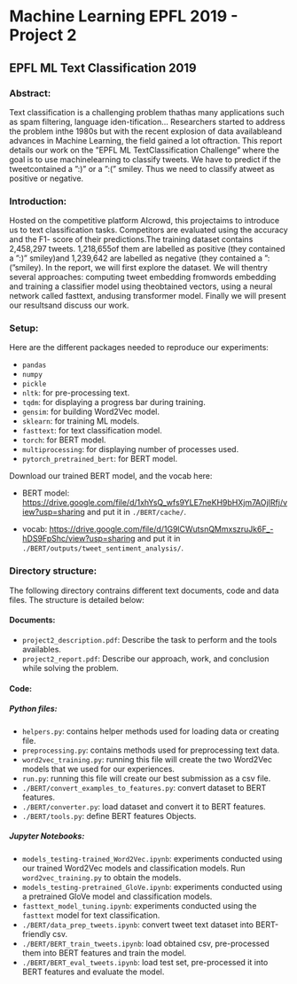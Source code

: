 # Machine Learning EPFL 2019 - Project 2

## EPFL ML Text Classification 2019

### Abstract:

Text  classification  is  a  challenging  problem  thathas  many  applications  such  as  spam  filtering,  language  iden-tification...   Researchers   started   to   address   the   problem   inthe  1980s  but  with  the  recent  explosion  of  data  availableand  advances  in  Machine  Learning,  the  field  gained  a  lot  oftraction. This report details our work on the ”EPFL ML TextClassification  Challenge”  where  the  goal  is  to  use  machinelearning  to  classify  tweets.  We  have  to  predict  if  the  tweetcontained  a  ”:)”  or  a  ”:(”  smiley.  Thus  we  need  to  classify  atweet as positive or negative. 



### Introduction:

Hosted on the competitive platform AIcrowd, this projectaims to introduce us to text classification tasks. Competitors are evaluated using the accuracy and the F1- score of their predictions.The training dataset contains 2,458,297 tweets. 1,218,655of them are labelled as positive (they contained a ”:)” smiley)and 1,239,642 are labelled as negative (they contained a ”:(”smiley). In the report, we will first explore the dataset. We will thentry  several  approaches:  computing  tweet  embedding  fromwords  embedding  and  training  a  classifier  model  using  theobtained vectors, using a neural network called fasttext, andusing transformer model. Finally we will present our resultsand discuss our work.

### Setup:

Here are the different packages needed to reproduce our experiments:

- `pandas`
- `numpy`
- `pickle`
- `nltk`: for pre-processing text.
- `tqdm`: for displaying a progress bar during training.
- `gensim`: for building Word2Vec model.
- `sklearn`: for training ML models.
- `fasttext`: for text classification model.
- `torch`: for BERT model.
- `multiprocessing`: for displaying number of processes used.
- `pytorch_pretrained_bert`: for BERT model.

Download our trained BERT model, and the vocab here:

- BERT model: https://drive.google.com/file/d/1xhYsQ_wfs9YLE7neKH9bHXjm7AOjIRfj/view?usp=sharing and put it in `./BERT/cache/`.

- vocab: https://drive.google.com/file/d/1G9lCWutsnQMmxszruJk6F_-hDS9FpShc/view?usp=sharing and put it in `./BERT/outputs/tweet_sentiment_analysis/`.

### Directory structure:

The following directory contrains different text documents, code and data files. The structure is detailed below:

#### Documents:

- `project2_description.pdf`: Describe the task to perform and the tools availables.
- `project2_report.pdf`: Describe our approach, work, and conclusion while solving the problem.

#### Code:

##### Python files:

- `helpers.py`: contains helper methods used for loading data or creating file.
- `preprocessing.py`: contains methods used for preprocessing text data.
- `word2vec_training.py`: running this file will create the two Word2Vec models that we used for our experiences.
- `run.py`: running this file will create our best submission as a csv file.
- `./BERT/convert_examples_to_features.py`: convert dataset to BERT features.
- `./BERT/converter.py`: load dataset and convert it to BERT features.
- `./BERT/tools.py`: define BERT features Objects.


##### Jupyter Notebooks:
- `models_testing-trained_Word2Vec.ipynb`: experiments conducted using our trained Word2Vec models and classification models. Run `word2vec_training.py` to obtain the models.
- `models_testing-pretrained_GloVe.ipynb`: experiments conducted using a pretrained GloVe model and classification models.
- `fasttext_model_tuning.ipynb`: experiments conducted using the `fasttext` model for text classification. 
- `./BERT/data_prep_tweets.ipynb`: convert tweet text dataset into BERT-friendly csv.
- `./BERT/BERT_train_tweets.ipynb`: load obtained csv, pre-processed them into BERT features and train the model.
- `./BERT/BERT_eval_tweets.ipynb`: load test set, pre-processed it into BERT features and evaluate the model.
